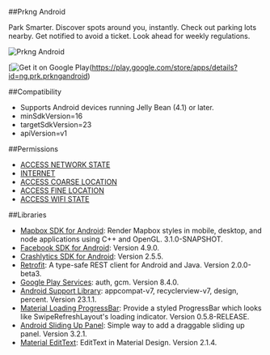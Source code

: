 ##Prkng Android

Park Smarter. Discover spots around you, instantly. Check out parking lots nearby. Get notified to avoid a ticket. Look ahead for weekly regulations.

![Prkng Android](https://github.com/ArnaudA/prkng-android/raw/master/prkng-project/prkng/src/main/web_hi_res_512.png)

[![Get it on Google Play](https://play.google.com/intl/en_us/badges/images/apps/en-play-badge.png)(https://play.google.com/store/apps/details?id=ng.prk.prkngandroid)

##Compatibility
* Supports Android devices running Jelly Bean (4.1) or later.
* minSdkVersion=16
* targetSdkVersion=23
* apiVersion=v1

##Permissions
* [ACCESS NETWORK STATE](http://developer.android.com/reference/android/Manifest.permission.html#ACCESS_NETWORK_STATE)
* [INTERNET](http://developer.android.com/reference/android/Manifest.permission.html#INTERNET)
* [ACCESS COARSE LOCATION](http://developer.android.com/reference/android/Manifest.permission.html#ACCESS_COARSE_LOCATION)
* [ACCESS FINE LOCATION](http://developer.android.com/reference/android/Manifest.permission.html#ACCESS_FINE_LOCATION)
* [ACCESS WIFI STATE](http://developer.android.com/reference/android/Manifest.permission.html#ACCESS_WIFI_STATE)

##Libraries
* [Mapbox SDK for Android](https://github.com/mapbox/mapbox-gl-native): Render Mapbox styles in mobile, desktop, and node applications using C++ and OpenGL. 3.1.0-SNAPSHOT.
* [Facebook SDK for Android](https://developers.facebook.com/docs/android/): Version 4.9.0.
* [Crashlytics SDK for Android](https://fabric.io/kits/android/crashlytics/summary): Version 2.5.5.
* [Retrofit](http://square.github.io/retrofit/): A type-safe REST client for Android and Java. Version 2.0.0-beta3.
* [Google Play Services](http://developer.android.com/google/play-services/): auth, gcm. Version 8.4.0.
* [Android Support Library](http://developer.android.com/tools/support-library/): appcompat-v7, recyclerview-v7, design, percent. Version 23.1.1.
* [Material Loading ProgressBar](https://github.com/lsjwzh/MaterialLoadingProgressBar): Provide a styled ProgressBar which looks like SwipeRefreshLayout's loading indicator. Version 0.5.8-RELEASE.
* [Android Sliding Up Panel](https://github.com/umano/AndroidSlidingUpPanel): Simple way to add a draggable sliding up panel. Version 3.2.1.
* [Material EditText](https://github.com/rengwuxian/MaterialEditText): EditText in Material Design. Version 2.1.4.

